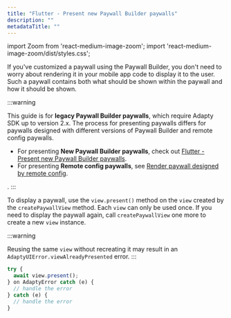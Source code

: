```yaml
---
title: "Flutter - Present new Paywall Builder paywalls"
description: ""
metadataTitle: ""
---
```


import Zoom from 'react-medium-image-zoom';
import 'react-medium-image-zoom/dist/styles.css';

If you've customized a paywall using the Paywall Builder, you don't need to worry about rendering it in your mobile app code to display it to the user. Such a paywall contains both what should be shown within the paywall and how it should be shown.

:::warning

This guide is for **legacy Paywall Builder paywalls**, which require Adapty SDK up to version 2.x. The process for presenting paywalls differs for paywalls designed with different versions of Paywall Builder and remote config paywalls.

- For presenting **New Paywall Builder paywalls**, check out [Flutter - Present new Paywall Builder paywalls](flutter-present-paywalls).
- For presenting **Remote config paywalls**, see [Render paywall designed by remote config](present-remote-config-paywalls).

 .
:::

To display a paywall, use the `view.present()` method on the `view` created by the `createPaywallView` method. Each `view` can only be used once. If you need to display the paywall again, call `createPaywallView` one more to create a new `view` instance. 

:::warning

Reusing the same `view` without recreating it may result in an `AdaptyUIError.viewAlreadyPresented` error.
:::

```typescript showLineNumbers title="Flutter"
try {
  await view.present();
} on AdaptyError catch (e) {
  // handle the error
} catch (e) {
  // handle the error
}
```